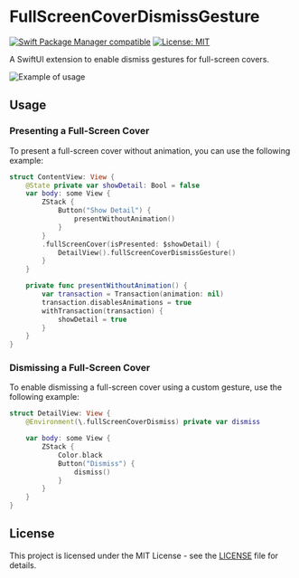 # FullScreenCoverDismissGesture

[![Swift Package Manager compatible](https://img.shields.io/badge/Swift%20Package%20Manager-compatible-brightgreen.svg)](https://github.com/apple/swift-package-manager)
[![License: MIT](https://img.shields.io/badge/License-MIT-yellow.svg)](https://opensource.org/licenses/MIT)

A SwiftUI extension to enable dismiss gestures for full-screen covers.

![Example of usage](https://media.giphy.com/media/v1.Y2lkPTc5MGI3NjExdjFwZjZncTNtbGI4OTBhNGh4N3Q3YXc3YTIwMGh3ZWQ4dmZocnhsbyZlcD12MV9pbnRlcm5hbF9naWZfYnlfaWQmY3Q9Zw/VncU1XwjgvzN9TwImn/giphy.gif)

## Usage

### Presenting a Full-Screen Cover

To present a full-screen cover without animation, you can use the following example:

```swift
struct ContentView: View {
    @State private var showDetail: Bool = false
    var body: some View {
        ZStack {
            Button("Show Detail") {
                presentWithoutAnimation()
            }
        }
        .fullScreenCover(isPresented: $showDetail) {
            DetailView().fullScreenCoverDismissGesture()
        }
    }

    private func presentWithoutAnimation() {
        var transaction = Transaction(animation: nil)
        transaction.disablesAnimations = true
        withTransaction(transaction) {
            showDetail = true
        }
    }
}
```

### Dismissing a Full-Screen Cover

To enable dismissing a full-screen cover using a custom gesture, use the following example:

```swift
struct DetailView: View {
    @Environment(\.fullScreenCoverDismiss) private var dismiss

    var body: some View {
        ZStack {
            Color.black
            Button("Dismiss") {
                dismiss()
            }
        }
    }
}
```

## License

This project is licensed under the MIT License - see the [LICENSE](/LICENSE) file for details.

